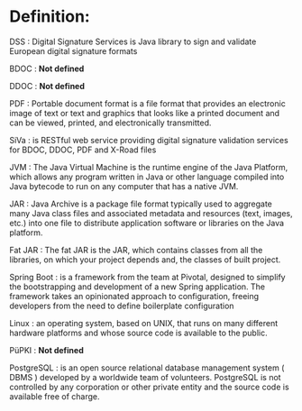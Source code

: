# Definition:

DSS
: Digital Signature Services is Java library to sign and validate European digital signature formats

BDOC
: **Not defined**

DDOC
: **Not defined**

PDF
: Portable document format is a file format that provides an electronic image of text or text and graphics that
  looks like a printed document and can be viewed, printed, and electronically transmitted.

SiVa
: is RESTful web service providing digital signature validation services for BDOC, DDOC, PDF and X-Road
  files

JVM
: The Java Virtual Machine is the runtime engine of the Java Platform, which
  allows any program written in Java or other language compiled into Java bytecode to run on any
  computer that has a native JVM.

JAR
: Java Archive is a package file format typically used to aggregate many Java class files and associated metadata
  and resources (text, images, etc.) into one file to distribute application software or libraries on the Java platform.

Fat JAR
: The fat JAR is the JAR, which contains classes from all the libraries, on which your project depends and,
  the classes of built project.

Spring Boot
: is a framework from the team at Pivotal, designed to simplify the bootstrapping and development of a new
  Spring application. The framework takes an opinionated approach to configuration, freeing developers from the
  need to define boilerplate configuration

Linux
: an operating system, based on UNIX, that runs on many different hardware platforms and whose source
  code is available to the public.

PüPKI
: **Not defined**

PostgreSQL
:  is an open source relational database management system ( DBMS ) developed by a worldwide team of volunteers.
   PostgreSQL is not controlled by any corporation or other private entity and the source code is available
   free of charge.
